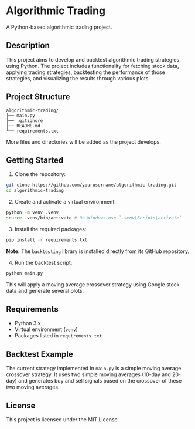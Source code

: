 # Algorithmic Trading

A Python-based algorithmic trading project.

## Description

This project aims to develop and backtest algorithmic trading strategies using Python. The project includes functionality for fetching stock data, applying trading strategies, backtesting the performance of those strategies, and visualizing the results through various plots.

## Project Structure

```
algorithmic-trading/
├── main.py
├── .gitignore
├── README.md
└── requirements.txt
```

More files and directories will be added as the project develops.

## Getting Started

1. Clone the repository:
```bash
git clone https://github.com/yourusername/algorithmic-trading.git
cd algorithmic-trading
```

2. Create and activate a virtual environment:
```bash
python -m venv .venv
source .venv/bin/activate # On Windows use `.venv\Scripts\activate`
```

3. Install the required packages:
```bash
pip install -r requirements.txt
```

**Note:** The `backtesting` library is installed directly from its GitHub repository.

4. Run the backtest script:
```bash
python main.py
```

This will apply a moving average crossover strategy using Google stock data and generate several plots.

## Requirements

- Python 3.x
- Virtual environment (`venv`)
- Packages listed in `requirements.txt`

## Backtest Example

The current strategy implemented in `main.py` is a simple moving average crossover strategy. It uses two simple moving averages (10-day and 20-day) and generates buy and sell signals based on the crossover of these two moving averages.

## License

This project is licensed under the MIT License.
